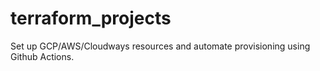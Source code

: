 # terraform_projects
  Set up GCP/AWS/Cloudways resources and automate provisioning using Github Actions.
